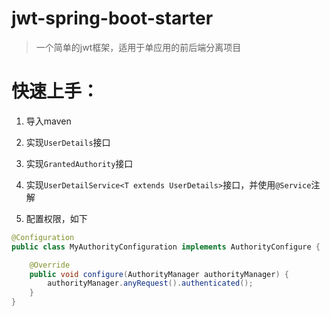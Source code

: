 # jwt-spring-boot-starter

> 一个简单的jwt框架，适用于单应用的前后端分离项目



# 快速上手：

1. 导入maven
2. 实现`UserDetails`接口

3. 实现`GrantedAuthority`接口
4. 实现`UserDetailService<T extends UserDetails>`接口，并使用`@Service`注解
5. 配置权限，如下

```java
@Configuration
public class MyAuthorityConfiguration implements AuthorityConfigure {

    @Override
    public void configure(AuthorityManager authorityManager) {
        authorityManager.anyRequest().authenticated();
    }
}
```

